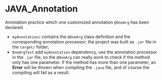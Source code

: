 # JAVA_Annotation
Annotation practice which one customized annotation `@OneArg` has been declared.

- `myAnnotation/` contains the `@OneArg` class definition and the corresponding annotation processor; the project was built as `.jar` file in the `target/` folder;
- `OneArgTest`  add `myAnnotation` dependency, use the annotation processor in the `.jar` file, so the `@OneArg` can really work to check if the method only has one parameter. If the method has more than one parameter, an **Error** will be thrown when compiling the `.java` file, and of course the compiling will fail as a result.

